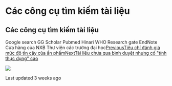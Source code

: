 # Các công cụ tìm kiếm tài liệu

## Các công cụ tìm kiếm tài liệu

Google search GG Scholar Pubmed Hinari WHO Research gate EndNote Cửa hàng của NXB Thư viện các trường đại học[PreviousTiêu chí đánh giá mức độ tin cậy của ấn phẩm](tieu-chi-danh-gia-muc-do-tin-cay-cua-an-pham.md)[NextTài liệu chưa qua bình duyệt nhưng có "tính thực dụng" cao](tai-lieu-chua-qua-binh-duyet-nhung-co.md)

![](https://avatars.githubusercontent.com/u/61386728?v=4)

Last updated 3 weeks ago

